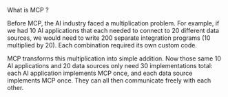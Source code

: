 What is MCP ? 

Before MCP, the AI industry faced a multiplication problem. For example, if we had 10 AI applications that each needed to connect to 20 different data sources, we would need to write 200 separate integration programs (10 multiplied by 20). Each combination required its own custom code. 

MCP transforms this multiplication into simple addition. Now those same 10 AI applications and 20 data sources only need 30 implementations total: each AI application implements MCP once, and each data source implements MCP once. They can all then communicate freely with each other.